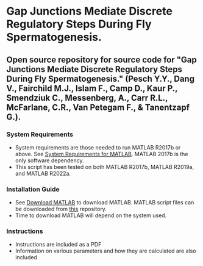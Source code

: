 # Gap Junctions Mediate Discrete Regulatory Steps During Fly Spermatogenesis.
Open source repository for source code for "Gap Junctions Mediate Discrete Regulatory Steps During Fly Spermatogenesis." (Pesch Y.Y., Dang V., Fairchild M.J., Islam F., Camp D., Kaur P., Smendziuk C., Messenberg, A., Carr R.L., McFarlane, C.R., Van Petegam F., & Tanentzapf G.).
---
### System Requirements
- System requirements are those needed to run MATLAB R2017b or above. See [System Requirements for MATLAB](https://www.mathworks.com/support/requirements/matlab-system-requirements.html). MATLAB 2017b is the only software dependency.
- This script has been tested on both MATLAB R2017b, MATLAB R2019a, and MATLAB R2022a.

### Installation Guide
- See [Download MATLAB](https://www.mathworks.com/downloads) to download MATLAB. MATLAB script files can be downloaded from [this](https://github.com/Tanentzapf-Lab/GapJunction_Spermatogenesis_Pesch) repository.
- Time to download MATLAB will depend on the system used.

### Instructions
- Instructions are included as a PDF
- Information on various parameters and how they are calculated are also included
